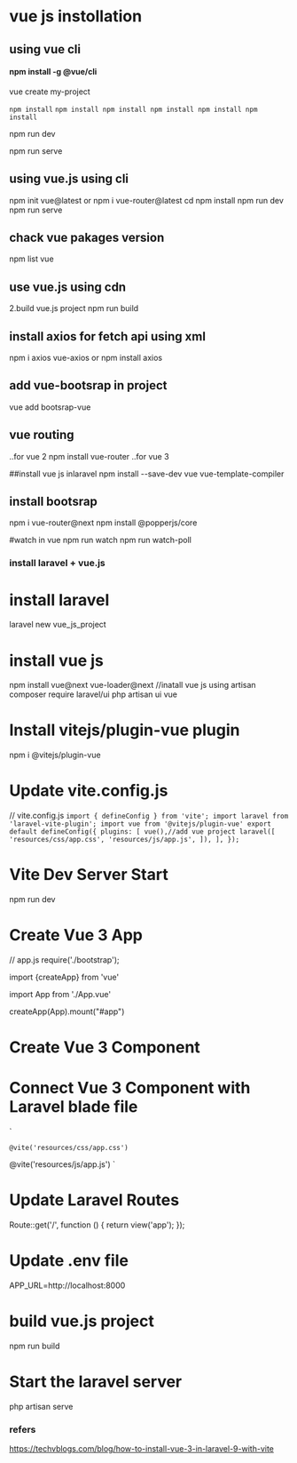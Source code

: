 # vue js instollation

## using vue cli

#### npm install -g @vue/cli
vue create my-project

``npm install``
`npm install
npm install
npm install
npm install
npm install
`


npm run dev

npm run serve

## using vue.js using cli

npm init vue@latest or npm i vue-router@latest
cd <your-project-name>
npm install
npm run dev
npm run serve

## chack vue pakages version

npm list vue

## use vue.js using cdn

<script src="https://unpkg.com/vue@3/dist/vue.global.js"></script>

2.build vue.js project
npm run build

## install axios for fetch api using xml

npm i axios vue-axios or npm install axios

## add vue-bootsrap in project

vue add bootsrap-vue

## vue routing

..for vue 2
npm install vue-router
..for vue 3

##install vue js inlaravel
npm install --save-dev vue vue-template-compiler

## install bootsrap

npm i vue-router@next
npm install @popperjs/core

#watch in vue
npm run watch
npm run watch-poll

### install laravel + vue.js

# install laravel

laravel new vue_js_project

# install vue js

npm install vue@next vue-loader@next
//inatall vue js using artisan
composer require laravel/ui
php artisan ui vue

# Install vitejs/plugin-vue plugin

npm i @vitejs/plugin-vue

# Update vite.config.js

// vite.config.js
`import { defineConfig } from 'vite'; import laravel from 'laravel-vite-plugin'; import vue from '@vitejs/plugin-vue' export default defineConfig({ plugins: [ vue(),//add vue project laravel([ 'resources/css/app.css', 'resources/js/app.js', ]), ], });`

# Vite Dev Server Start

npm run dev

# Create Vue 3 App

// app.js
require('./bootstrap');

import {createApp} from 'vue'

import App from './App.vue'

createApp(App).mount("#app")

# Create Vue 3 Component

<template>
    How To Install Vue 3 in Laravel 9 with Vite - TechvBlogs
</template>

# Connect Vue 3 Component with Laravel blade file

`<!DOCTYPE html>

<html>
<head>
	<meta charset="utf-8">
	<meta name="viewport" content="width=device-width, initial-scale=1">
	<title>How To Install Vue 3 in Laravel 9 with Vite</title>

    @vite('resources/css/app.css')

</head>
<body>
	<div id="app"></div>
	@vite('resources/js/app.js')
</body>
</html>`

# Update Laravel Routes

Route::get('/', function () {
return view('app');
});

# Update .env file

APP_URL=http://localhost:8000

# build vue.js project

npm run build

# Start the laravel server

php artisan serve

### refers

https://techvblogs.com/blog/how-to-install-vue-3-in-laravel-9-with-vite
